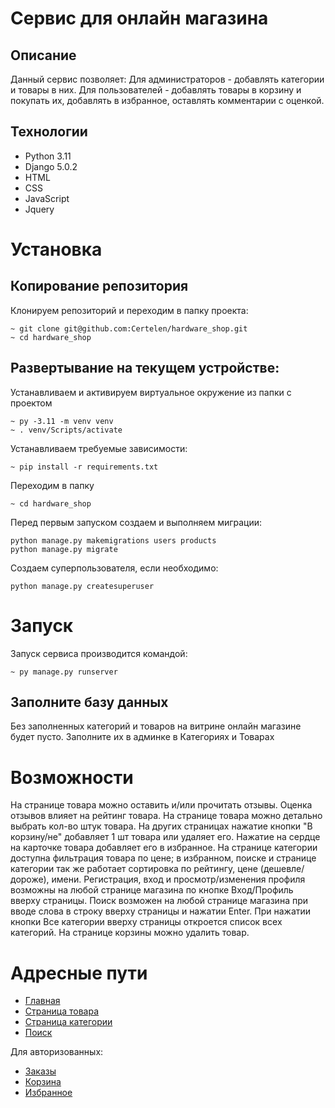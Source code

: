 # Сервис для онлайн магазина

## Описание
Данный сервис позволяет:
Для администраторов - добавлять категории и товары в них.
Для пользователей - добавлять товары в корзину и покупать их, добавлять в избранное, оставлять комментарии с оценкой.

## Технологии
- Python 3.11
- Django 5.0.2
- HTML
- CSS
- JavaScript
- Jquery

# Установка
## Копирование репозитория
Клонируем репозиторий и переходим в папку проекта:
```
~ git clone git@github.com:Certelen/hardware_shop.git
~ cd hardware_shop
```

## Развертывание на текущем устройстве:
Устанавливаем и активируем виртуальное окружение из папки с проектом
```
~ py -3.11 -m venv venv
~ . venv/Scripts/activate
```
Устанавливаем требуемые зависимости:
```
~ pip install -r requirements.txt
```

Переходим в папку
```
~ cd hardware_shop
```
Перед первым запуском создаем и выполняем миграции:
```
python manage.py makemigrations users products
python manage.py migrate
```
Создаем суперпользователя, если необходимо:
```
python manage.py createsuperuser
```
# Запуск
Запуск сервиса производится командой:
```
~ py manage.py runserver
```
## Заполните базу данных
Без заполненных категорий и товаров на витрине онлайн магазине будет пусто. Заполните их в админке в Категориях и Товарах

# Возможности
На странице товара можно оставить и/или прочитать отзывы. Оценка отзывов влияет на рейтинг товара.
На странице товара можно детально выбрать кол-во штук товара.
На других страницах нажатие кнопки "В корзину/не" добавляет 1 шт товара или удаляет его.
Нажатие на сердце на карточке товара добавляет его в избранное.
На странице категории доступна фильтрация товара по цене;
в избранном, поиске и странице категории так же работает сортировка по рейтингу, цене (дешевле/дороже), имени.
Регистрация, вход и просмотр/изменения профиля возможны на любой странице магазина по кнопке Вход/Профиль вверху страницы.
Поиск возможен на любой странице магазина при вводе слова в строку вверху страницы и нажатии Enter.
При нажатии кнопки Все категории вверху страницы откроется список всех категорий.
На странице корзины можно удалить товар.

# Адресные пути
- [Главная](http://127.0.0.1:8000/)
- [Страница товара](http://127.0.0.1:8000/product/1/)
- [Страница категории](http://127.0.0.1:8000/category/1/)
- [Поиск](http://127.0.0.1:8000/search)

Для авторизованных:
- [Заказы](http://127.0.0.1:8000/my/orders)
- [Корзина](http://127.0.0.1:8000/my/cart)
- [Избранное](http://127.0.0.1:8000/my/favorite/)

